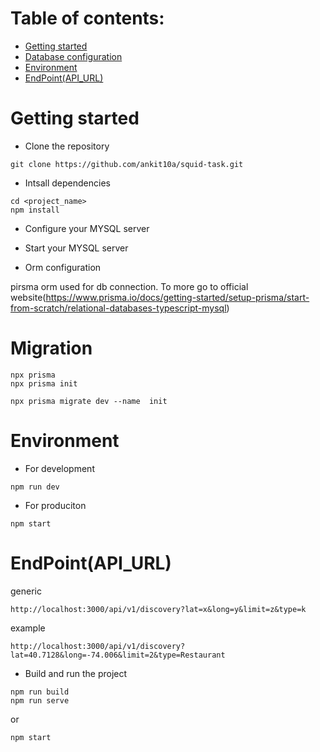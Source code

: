 # Table of contents:
- [Getting started](#getting-started)
- [Database configuration](#database-configuration)
- [Environment ](#enivronment)
- [EndPoint(API_URL)](#endpointapi_url)


# Getting started
- Clone the repository
```
git clone https://github.com/ankit10a/squid-task.git

```
- Intsall dependencies

```
cd <project_name>
npm install

```
- Configure your MYSQL server

- Start your MYSQL server

- Orm configuration

 pirsma orm used for db connection. To more go to official website(https://www.prisma.io/docs/getting-started/setup-prisma/start-from-scratch/relational-databases-typescript-mysql)


<!-- # Database configuration

```bash
# Connection paramertes
#The name of your database user
USER 
#The password for your database user
PASSWORD 

HOST: The name of your host name (for the local environment, it is localhost)

PORT: The port where your database server is running (typically 5432 for PostgreSQL)

DATABASE: The name of the database

SCHEMA: The name of the schema inside the database

# convert your db configuration into URL format
DATABASE_URL="postgresql://johndoe:randompassword@localhost:5432/mydb?schema=public" 
# put on .env file

```bash -->


# Migration 
``` 
npx prisma
npx prisma init

npx prisma migrate dev --name  init

```


# Environment
- For development 
```
npm run dev
```
- For produciton 

```
npm start
```

# EndPoint(API_URL) 
generic 
```
http://localhost:3000/api/v1/discovery?lat=x&long=y&limit=z&type=k
```
example 
```
http://localhost:3000/api/v1/discovery?lat=40.7128&long=-74.006&limit=2&type=Restaurant
```

- Build and run the project
```
npm run build
npm run serve
```
or 
```
npm start

```



